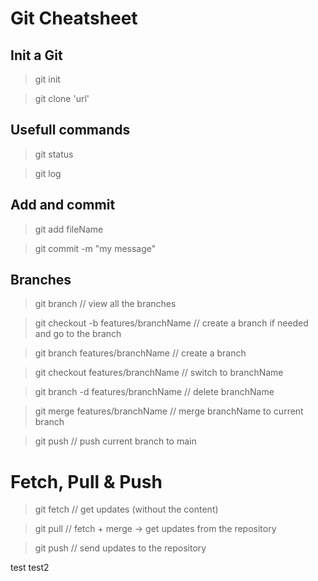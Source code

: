 # Git Cheatsheet

## Init a Git

> git init

> git clone 'url'

## Usefull commands

> git status

> git log

## Add and commit

> git add fileName

> git commit -m "my message"

## Branches

> git branch // view all the branches

> git checkout -b features/branchName // create a branch if needed and go to the branch

> git branch features/branchName // create a branch

> git checkout features/branchName // switch to branchName

> git branch -d features/branchName // delete branchName

> git merge features/branchName // merge branchName to current branch

> git push // push current branch to main

# Fetch, Pull & Push

> git fetch // get updates (without the content)

> git pull // fetch + merge -> get updates from the repository

> git push // send updates to the repository

test
test2
